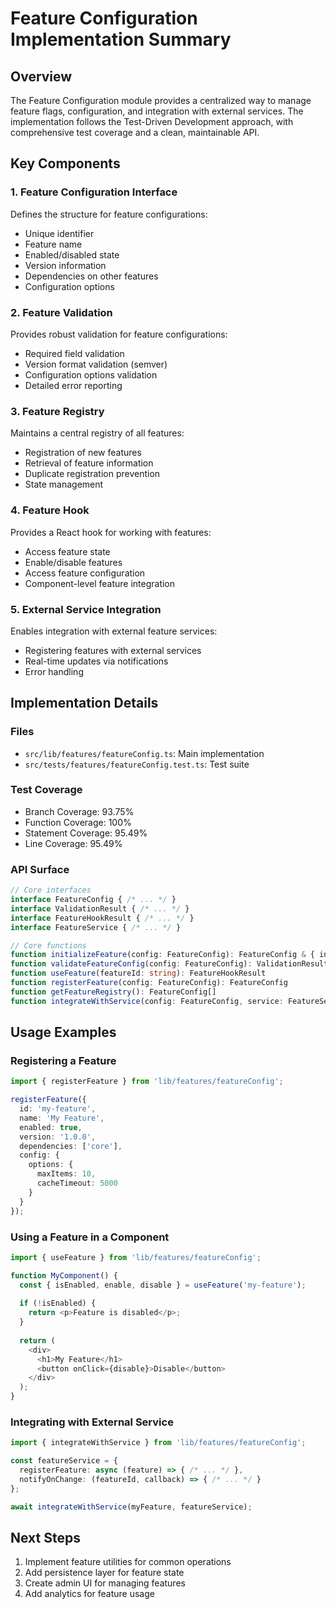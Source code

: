 # Feature Configuration Implementation Summary

## Overview
The Feature Configuration module provides a centralized way to manage feature flags, configuration, and integration with external services. The implementation follows the Test-Driven Development approach, with comprehensive test coverage and a clean, maintainable API.

## Key Components

### 1. Feature Configuration Interface
Defines the structure for feature configurations:
- Unique identifier
- Feature name
- Enabled/disabled state
- Version information
- Dependencies on other features
- Configuration options

### 2. Feature Validation
Provides robust validation for feature configurations:
- Required field validation
- Version format validation (semver)
- Configuration options validation
- Detailed error reporting

### 3. Feature Registry
Maintains a central registry of all features:
- Registration of new features
- Retrieval of feature information
- Duplicate registration prevention
- State management

### 4. Feature Hook
Provides a React hook for working with features:
- Access feature state
- Enable/disable features
- Access feature configuration
- Component-level feature integration

### 5. External Service Integration
Enables integration with external feature services:
- Registering features with external services
- Real-time updates via notifications
- Error handling

## Implementation Details

### Files
- `src/lib/features/featureConfig.ts`: Main implementation
- `src/tests/features/featureConfig.test.ts`: Test suite

### Test Coverage
- Branch Coverage: 93.75%
- Function Coverage: 100%
- Statement Coverage: 95.49%
- Line Coverage: 95.49%

### API Surface
```typescript
// Core interfaces
interface FeatureConfig { /* ... */ }
interface ValidationResult { /* ... */ }
interface FeatureHookResult { /* ... */ }
interface FeatureService { /* ... */ }

// Core functions
function initializeFeature(config: FeatureConfig): FeatureConfig & { initialized: boolean }
function validateFeatureConfig(config: FeatureConfig): ValidationResult
function useFeature(featureId: string): FeatureHookResult
function registerFeature(config: FeatureConfig): FeatureConfig
function getFeatureRegistry(): FeatureConfig[]
function integrateWithService(config: FeatureConfig, service: FeatureService): Promise<{ success: boolean }>
```

## Usage Examples

### Registering a Feature
```typescript
import { registerFeature } from 'lib/features/featureConfig';

registerFeature({
  id: 'my-feature',
  name: 'My Feature',
  enabled: true,
  version: '1.0.0',
  dependencies: ['core'],
  config: {
    options: {
      maxItems: 10,
      cacheTimeout: 5000
    }
  }
});
```

### Using a Feature in a Component
```typescript
import { useFeature } from 'lib/features/featureConfig';

function MyComponent() {
  const { isEnabled, enable, disable } = useFeature('my-feature');
  
  if (!isEnabled) {
    return <p>Feature is disabled</p>;
  }
  
  return (
    <div>
      <h1>My Feature</h1>
      <button onClick={disable}>Disable</button>
    </div>
  );
}
```

### Integrating with External Service
```typescript
import { integrateWithService } from 'lib/features/featureConfig';

const featureService = {
  registerFeature: async (feature) => { /* ... */ },
  notifyOnChange: (featureId, callback) => { /* ... */ }
};

await integrateWithService(myFeature, featureService);
```

## Next Steps
1. Implement feature utilities for common operations
2. Add persistence layer for feature state
3. Create admin UI for managing features
4. Add analytics for feature usage 